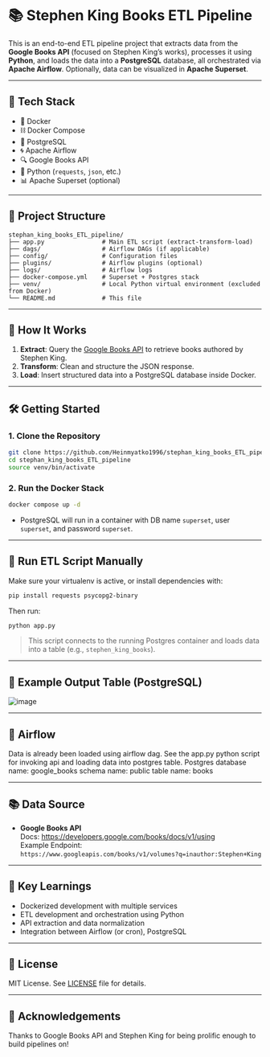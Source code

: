 # 📚 Stephen King Books ETL Pipeline

This is an end-to-end ETL pipeline project that extracts data from the **Google Books API** (focused on Stephen King’s works), processes it using **Python**, and loads the data into a **PostgreSQL** database, all orchestrated via **Apache Airflow**. Optionally, data can be visualized in **Apache Superset**.

---

## 🔧 Tech Stack

- 🐳 Docker
- ⛓️ Docker Compose
- 🐘 PostgreSQL
- 🌀 Apache Airflow
- 🔍 Google Books API
- 🐍 Python (`requests`, `json`, etc.)
- 📊 Apache Superset (optional)

---

## 📁 Project Structure

```
stephan_king_books_ETL_pipeline/
├── app.py                # Main ETL script (extract-transform-load)
├── dags/                 # Airflow DAGs (if applicable)
├── config/               # Configuration files
├── plugins/              # Airflow plugins (optional)
├── logs/                 # Airflow logs
├── docker-compose.yml    # Superset + Postgres stack
├── venv/                 # Local Python virtual environment (excluded from Docker)
└── README.md             # This file
```

---

## 🚀 How It Works

1. **Extract**: Query the [Google Books API](https://developers.google.com/books) to retrieve books authored by Stephen King.
2. **Transform**: Clean and structure the JSON response.
3. **Load**: Insert structured data into a PostgreSQL database inside Docker.

---

## 🛠️ Getting Started

### 1. Clone the Repository

```bash
git clone https://github.com/Heinmyatko1996/stephan_king_books_ETL_pipeline
cd stephan_king_books_ETL_pipeline
source venv/bin/activate
```

### 2. Run the Docker Stack

```bash
docker compose up -d
```

- PostgreSQL will run in a container with DB name `superset`, user `superset`, and password `superset`.

---

## 🐍 Run ETL Script Manually

Make sure your virtualenv is active, or install dependencies with:

```bash
pip install requests psycopg2-binary
```

Then run:

```bash
python app.py
```

> This script connects to the running Postgres container and loads data into a table (e.g., `stephen_king_books`).

---

## 🧪 Example Output Table (PostgreSQL)

![image](https://github.com/user-attachments/assets/ac82f07e-a178-4ec4-a40b-25f9136aeccd)

---

## 🛬 Airflow

Data is already been loaded using airflow dag. See the app.py python script for invoking api and loading data into postgres table.
Postgres database name: google_books
schema name: public
table name: books

---

## 📚 Data Source

- **Google Books API**  
  Docs: https://developers.google.com/books/docs/v1/using  
  Example Endpoint:  
  `https://www.googleapis.com/books/v1/volumes?q=inauthor:Stephen+King`

---

## 🧠 Key Learnings

- Dockerized development with multiple services
- ETL development and orchestration using Python
- API extraction and data normalization
- Integration between Airflow (or cron), PostgreSQL

---

## 📄 License

MIT License. See [LICENSE](LICENSE) file for details.

---

## 🙌 Acknowledgements

Thanks to Google Books API and Stephen King for being prolific enough to build pipelines on!
